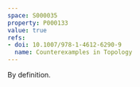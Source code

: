 ```yaml
---
space: S000035
property: P000133
value: true
refs:
- doi: 10.1007/978-1-4612-6290-9
  name: Counterexamples in Topology
---
```


By definition.
